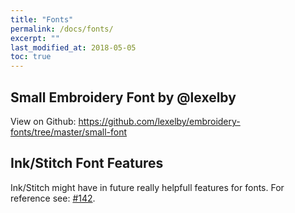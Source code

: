 ```yaml
---
title: "Fonts"
permalink: /docs/fonts/
excerpt: ""
last_modified_at: 2018-05-05
toc: true
---
```

## Small Embroidery Font by @lexelby
View on Github: <https://github.com/lexelby/embroidery-fonts/tree/master/small-font>

## Ink/Stitch Font Features
Ink/Stitch might have in future really helpfull features for fonts. For reference see: [#142](https://github.com/lexelby/inkstitch/issues/142).
